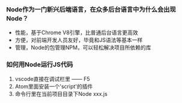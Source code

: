 ### Node作为一门新兴后端语言，在众多后台语言中为什么会出现Node？
- 性能，基于Chrome V8引擎，比普通后台语言更高效
- 方便，对前端开发人员友好，毕竟和JS语法等基本一样
- 管理，Node的包管理NPM，可以轻松解决项目所依赖的库

### 如何用Node运行JS代码
1. vscode直接在调试栏里 —— F5
2.  Atom里面安装一个'script'的插件
3.  命令行里在当前项目目录下Node xxx.js